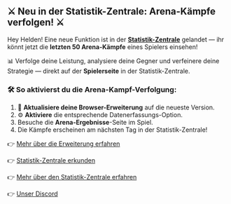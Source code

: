 ## ⚔️ Neu in der Statistik-Zentrale: Arena-Kämpfe verfolgen! ⚔️

Hey Helden! Eine neue Funktion ist in der **[Statistik-Zentrale](https://forgeofgames.com/stats-hub)** gelandet — ihr könnt jetzt die **letzten 50 Arena-Kämpfe** eines Spielers einsehen!

📊 Verfolge deine Leistung, analysiere deine Gegner und verfeinere deine Strategie — direkt auf der **Spielerseite** in der Statistik-Zentrale.

### 🛠️ So aktivierst du die Arena-Kampf-Verfolgung:
1. 🔄 **Aktualisiere deine Browser-Erweiterung** auf die neueste Version.
2. ⚙️ **Aktiviere** die entsprechende Datenerfassungs-Option.
3. Besuche die **Arena-Ergebnisse**-Seite im Spiel.
4. Die Kämpfe erscheinen am nächsten Tag in der Statistik-Zentrale!

👉 [Mehr über die Erweiterung erfahren](https://forgeofgames.com/help/browser-extension)

👉 [Statistik-Zentrale erkunden](https://forgeofgames.com/stats-hub)

👉 [Mehr über den Statistik-Zentrale erfahren](https://forgeofgames.com/help/stats-hub)

👉 [Unser Discord](https://discord.gg/4vFeeh7CZn)